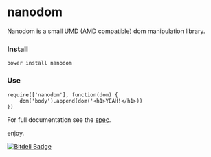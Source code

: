 # nanodom

<!--[![Build Status](https://secure.travis-ci.org/asbjorn/nanodom.png?branch=master)](http://travis-ci.org/asbjorn/nanodom)
-->
Nanodom is a small [UMD](https://github.com/umdjs/umd) (AMD compatible) dom manipulation library.   

### Install

	bower install nanodom

### Use

	require(['nanodom'], function(dom) {
		dom('body').append(dom('<h1>YEAH!</h1>))
	})

For full documentation see the [spec](https://github.com/asbjornenge/nanodom/blob/master/assets/test/spec.js).  

enjoy.


[![Bitdeli Badge](https://d2weczhvl823v0.cloudfront.net/asbjornenge/nanodom/trend.png)](https://bitdeli.com/free "Bitdeli Badge")

